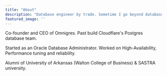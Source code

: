 ```yaml
---
title: "About"
description: "Database engineer by trade. Sometime I go beyond databases too."
featured_image: ''
---
```

<!--- {{< figure src="/images/monumental_valley.png" title="A drop in the ocean" >}} --> 

Co-founder and CEO of Omnigres. Past build Cloudflare's Postgres database team.

Started as an Oracle Database Administrator. Worked on High-Availability, Performance tuning and reliability.

Alumni of University of Arkansas (Walton College of Business) & SASTRA university.